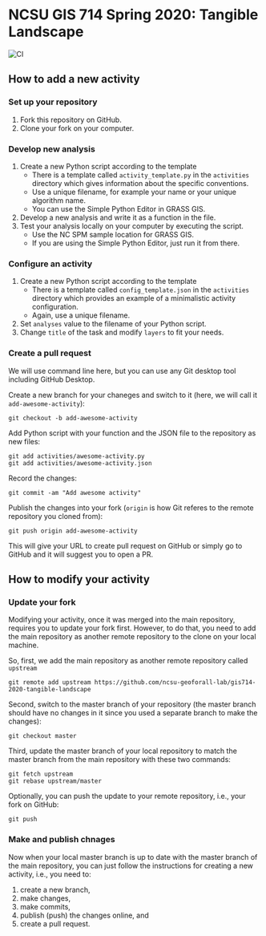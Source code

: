 # NCSU GIS 714 Spring 2020: Tangible Landscape

![CI](https://github.com/ncsu-geoforall-lab/gis714-2020-tangible-landscape/workflows/CI/badge.svg)

## How to add a new activity

### Set up your repository

1. Fork this repository on GitHub.
1. Clone your fork on your computer.

### Develop new analysis

1. Create a new Python script according to the template
   * There is a template called `activity_template.py` in the `activities` directory
     which gives information about the specific conventions.
   * Use a unique filename, for example your name or your unique algorithm name.
   * You can use the Simple Python Editor in GRASS GIS.
1. Develop a new analysis and write it as a function in the file.
1. Test your analysis locally on your computer by executing the script.
   * Use the NC SPM sample location for GRASS GIS.
   * If you are using the Simple Python Editor, just run it from there.

### Configure an activity

1. Create a new Python script according to the template
   * There is a template called `config_template.json` in the `activities` directory
     which provides an example of a minimalistic activity configuration.
   * Again, use a unique filename.
1. Set `analyses` value to the filename of your Python script.
1. Change `title` of the task and modify `layers` to fit your needs.

### Create a pull request

We will use command line here, but you can use any Git desktop tool including GitHub Desktop.

Create a new branch for your chaneges and switch to it (here, we will call it `add-awesome-activity`):

```
git checkout -b add-awesome-activity
```

Add Python script with your function and the JSON file to the repository as new files:

```
git add activities/awesome-activity.py
git add activities/awesome-activity.json
```

Record the changes:

```
git commit -am "Add awesome activity"
```

Publish the changes into your fork (`origin` is how Git referes to the remote repository you cloned from):

```
git push origin add-awesome-activity
```

This will give your URL to create pull request on GitHub
or simply go to GitHub and it will suggest you to open a PR.

## How to modify your activity

### Update your fork

Modifying your activity, once it was merged into the main repository, requires you to update your fork first.
However, to do that, you need to add the main repository as another remote repository to the clone on your local machine.

So, first, we add the main repository as another remote repository called `upstream`

```
git remote add upstream https://github.com/ncsu-geoforall-lab/gis714-2020-tangible-landscape
```

Second, switch to the master branch of your repository
(the master branch should have no changes in it since you used a separate branch to make the changes):

```
git checkout master
```

Third, update the master branch of your local repository to match the master branch from the main repository
with these two commands:

```
git fetch upstream
git rebase upstream/master
```

Optionally, you can push the update to your remote repository, i.e., your fork on GitHub:

```
git push
```

### Make and publish chnages

Now when your local master branch is up to date with the master branch of the main repository,
you can just follow the instructions for creating a new activity, i.e., you need to:

1. create a new branch,
1. make changes,
1. make commits,
1. publish (push) the changes online, and
1. create a pull request.

